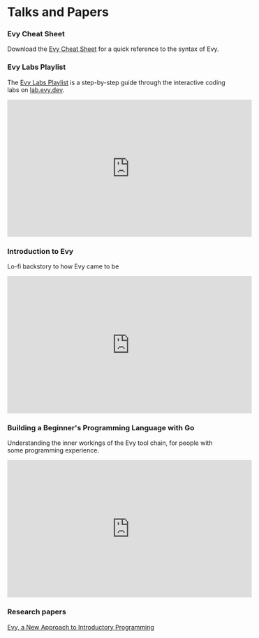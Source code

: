 # Talks and Papers

### Evy Cheat Sheet

Download the [Evy Cheat Sheet](papers/evy-cheat-sheet.pdf) for a quick reference
to the syntax of Evy.

### Evy Labs Playlist

The [Evy Labs Playlist] is a step-by-step guide through the interactive coding labs on [lab.evy.dev].

<iframe width="560" height="315" src="https://www.youtube.com/embed/?listType=playlist&list=PLSSU-Bb3IOxe-15D2NCvwtvvEDqZT-epV" frameborder="0" allow="accelerometer; autoplay; clipboard-write; encrypted-media; gyroscope; picture-in-picture; web-share" referrerpolicy="strict-origin-when-cross-origin" allowfullscreen></iframe>

[Evy Labs Playlist]: https://www.youtube.com/playlist?list=PLSSU-Bb3IOxe-15D2NCvwtvvEDqZT-epV
[lab.evy.dev]: https://lab.evy.dev

### Introduction to Evy

Lo-fi backstory to how Evy came to be

<iframe width="560" height="315" src="https://www.youtube.com/embed/YsfPSF_Dx-Y?si=EUyju3svOYlno16F" title="YouTube video player" frameborder="0" allow="accelerometer; autoplay; clipboard-write; encrypted-media; gyroscope; picture-in-picture; web-share" referrerpolicy="strict-origin-when-cross-origin" allowfullscreen></iframe>

### Building a Beginner's Programming Language with Go

Understanding the inner workings of the Evy tool chain, for people with some programming experience.

<iframe width="560" height="315" src="https://www.youtube.com/embed/QFpneG6SVxw?si=8viDXh1wABtpYTXp" title="YouTube video player" frameborder="0" allow="accelerometer; autoplay; clipboard-write; encrypted-media; gyroscope; picture-in-picture; web-share" referrerpolicy="strict-origin-when-cross-origin" allowfullscreen></iframe>

### Research papers

[Evy, a New Approach to Introductory Programming](papers/evy-2401.pdf)
